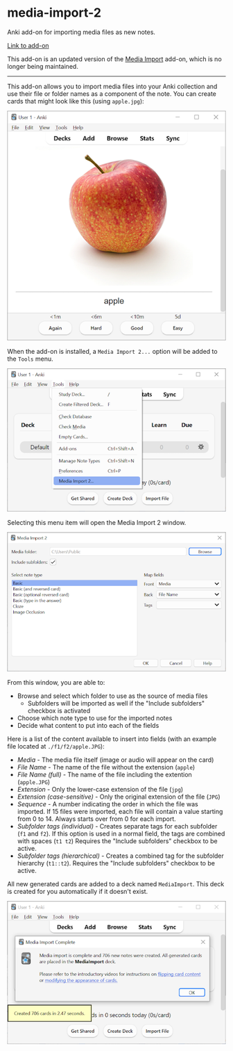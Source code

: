 media-import-2
============

Anki add-on for importing media files as new notes.

[Link to add-on](https://ankiweb.net/shared/info/129299120)

This add-on is an updated version of the [Media Import](https://ankiweb.net/shared/info/1531997860) add-on, which is no longer being maintained.

---

This add-on allows you to import media files into your Anki collection and use their file or folder names as a component of the note. You can create cards that might look like this (using `apple.jpg`):

![Card](https://raw.githubusercontent.com/Iksas/media-import-2/master/docs/card.png)

When the add-on is installed, a `Media Import 2...` option will be added to the `Tools` menu.

![Menu](https://raw.githubusercontent.com/Iksas/media-import-2/master/docs/menu.png)

Selecting this menu item will open the Media Import 2 window.

![Dialog](https://raw.githubusercontent.com/Iksas/media-import-2/master/docs/dialog.png)

From this window, you are able to:
- Browse and select which folder to use as the source of media files
  - Subfolders will be imported as well if the "Include subfolders" checkbox is activated
- Choose which note type to use for the imported notes
- Decide what content to put into each of the fields
 
Here is a list of the content available to insert into fields (with an example file located at `./f1/f2/apple.JPG`):
- *Media* - The media file itself (image or audio will appear on the card)
- *File Name* - The name of the file without the extension (`apple`)
- *File Name (full)* - The name of the file including the extention (`apple.JPG`)
- *Extension* - Only the lower-case extension of the file (`jpg`)
- *Extension (case-sensitive)* - Only the original extension of the file (`JPG`)
- *Sequence* - A number indicating the order in which the file was imported. If 15 files were imported, each file will contain a value starting from 0 to 14. Always starts over from 0 for each import.
- *Subfolder tags (individual)* - Creates separate tags for each subfolder (`f1` and `f2`). If this option is used in a normal field, the tags are combined with spaces (`t1 t2`) Requires the "Include subfolders" checkbox to be active.
- *Subfolder tags (hierarchical)* - Creates a combined tag for the subfolder hierarchy (`t1::t2`). Requires the "Include subfolders" checkbox to be active.


All new generated cards are added to a deck named `MediaImport`. This deck is created for you automatically if it doesn't exist.

![Complete](https://raw.githubusercontent.com/Iksas/media-import-2/master/docs/complete.png)
